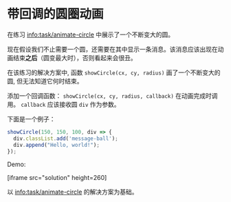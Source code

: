 
# 带回调的圆圈动画

在练习 <info:task/animate-circle> 中展示了一个不断变大的圆。

现在假设我们不止需要一个圆，还需要在其中显示一条消息。该消息应该出现在动画结束**之后**（圆变最大时），否则看起来会很丑。

在该练习的解决方案中, 函数 `showCircle(cx, cy, radius)` 画了一个不断变大的圆, 但无法知道它何时结束。

添加一个回调函数： `showCircle(cx, cy, radius, callback)` 在动画完成时调用。 `callback` 应该接收圆 `div` 作为参数。

下面是一个例子：

```js
showCircle(150, 150, 100, div => {
  div.classList.add('message-ball');
  div.append("Hello, world!");
});
```

Demo:

[iframe src="solution" height=260]

以 <info:task/animate-circle> 的解决方案为基础。
